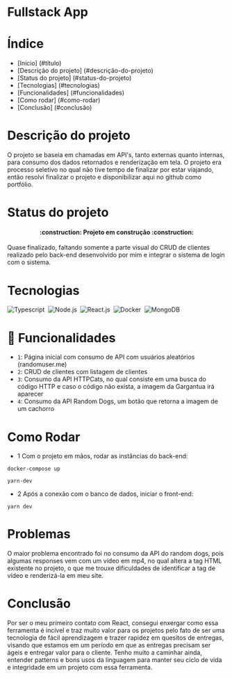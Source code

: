 # Fullstack App

# Índice

- [Início] (#título)
- [Descrição do projeto] (#descrição-do-projeto)
- [Status do projeto] (#status-do-projeto)
- [Tecnologias] (#tecnologias)
- [Funcionalidades] (#funcionalidades)
- [Como rodar] (#como-rodar)
- [Conclusão] (#conclusão)

# Descrição do projeto

O projeto se baseia em chamadas em API's, tanto externas quanto internas, para consumo dos dados retornados e renderização em tela. O projeto era processo seletivo no qual não tive tempo de finalizar por estar viajando, então resolvi finalizar o projeto e disponibilizar aqui no github como portfólio.

# Status do projeto

<h4 align="center"> 
    :construction:  Projeto em construção  :construction:
</h4>

Quase finalizado, faltando somente a parte visual do CRUD de clientes realizado pelo back-end desenvolvido por mim e integrar o sistema de login com o sistema.

# Tecnologias

![Typescript](https://img.shields.io/badge/TypeScript-007ACC?style=for-the-badge&logo=typescript&logoColor=white)&nbsp;
![Node.js](https://img.shields.io/badge/Node.js-43853D?style=for-the-badge&logo=node.js&logoColor=white)&nbsp;
![React.js](https://img.shields.io/badge/React-20232A?style=for-the-badge&logo=react&logoColor=61DAFB)&nbsp;
![Docker](https://img.shields.io/badge/Docker-2496ED?style=for-the-badge&logo=docker&logoColor=white)&nbsp;
![MongoDB](https://img.shields.io/badge/MongoDB-4EA94B?style=for-the-badge&logo=mongodb&logoColor=white)&nbsp;

# :hammer:  Funcionalidades

- `1`: Página inicial com consumo de API com usuários aleatórios (randomuser.me)
- `2`: CRUD de clientes com listagem de clientes
- `3`: Consumo da API HTTPCats, no qual consiste em uma busca do código HTTP e caso o código não exista, a imagem da Gargantua irá aparecer
- `4`: Consumo da API Random Dogs, um botão que retorna a imagem de um cachorro



# Como Rodar
- 1 Com o projeto em mãos, rodar as instâncias do back-end:
```
docker-compose up
```
```
yarn-dev
```
- 2 Após a conexão com o banco de dados, iniciar o front-end:
```
yarn dev
```

# Problemas

O maior problema encontrado foi no consumo da API do random dogs, pois algumas responses vem com um vídeo em mp4, no qual altera a tag HTML existente no projeto, o que me trouxe dificuldades de identificar a tag de vídeo e renderizá-la em meu site.

# Conclusão

Por ser o meu primeiro contato com React, consegui enxergar como essa ferramenta é incível e traz muito valor para os projetos pelo fato de ser uma tecnologia de fácil aprendizagem e trazer rapidez em quesitos de entregas, visando que estamos em um período em que as entregas precisam ser ágeis e entregar valor para o cliente. Tenho muito a caminhar ainda, entender patterns e bons usos da linguagem para manter seu ciclo de vida e integridade em um projeto com essa ferramenta.